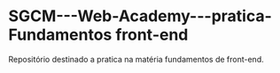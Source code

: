 # SGCM---Web-Academy---pratica-Fundamentos front-end

Repositório destinado a pratica na matéria fundamentos de front-end.
